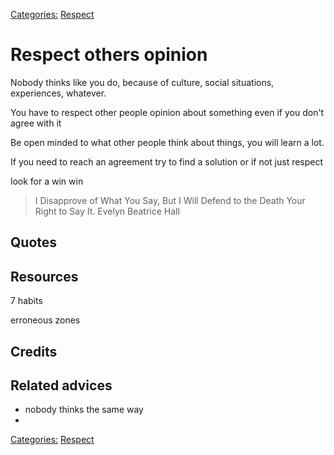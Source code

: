 [Categories:](../Categories/index.md) [Respect](../Categories/Respect.md)
# Respect others opinion

Nobody thinks like you do, because of culture, social situations, experiences, whatever.

You have to respect other people opinion about something even if you don't agree with it

Be open minded to what other people think about things, you will learn a lot.

If you need to reach an agreement try to find a solution or if not just respect 

look for a win win

> I Disapprove of What You Say, But I Will Defend to the Death Your Right to Say It. Evelyn Beatrice Hall


## Quotes

## Resources

7 habits

erroneous zones

## Credits

## Related advices

- nobody thinks the same way
-

[Categories:](../Categories/index.md) [Respect](../Categories/Respect.md)
